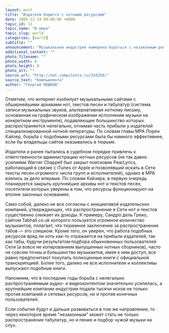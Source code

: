 ```yaml
---
layout: post
title: "Издатели борются с нотными ресурсами"
date: 2005-12-19 00:00:00 +0000
topic_id: 11
topic_name: "В мире"
topic_slug: world
categories: [world]
subtitle: ""
announcement: "Музыкальная индустрия намерена бороться с незаконным распространением не только самих записей, но и нот и тектов песен. Ассоциация издателей музыкальных произведений (Music Publishers Association - MPA), которая представляет интересы американских издателей нотной литературы, планирует подать первые судебные иски против ряда сайтов уже в начале следующего года."
additional_content: ""
photo_filename: ""
photo_width: 0
photo_height: 0
photo_alt: ""
source_url: "http://net.compulenta.ru/243256/"
source_text: "Компьюлента"
author: "Георгий МЕШКОВ"
---
```

Отметим, что интернет изобилует музыкальными сайтами с обширнейшими архивами нот, текстов песен и табулатур (система записи музыкальных звуков, альтернативная нотному письму, основанная на графическом изображении исполнения музыки на конкретном инструменте), подавляющее большинство которых распространяется нелегально, отнимая часть прибыли у издателей специализированной нотной литературы. По словам главы MPA Лорен Кайзер, борьба с подобными ресурсами была бы намного эффективнее, если бы владельцы сайтов оказывались в тюрьме.

Издатели и ранее пытались в судебном порядке привлечь к ответственности администрацию нотных ресурсов (не так давно усилиями Warner Chappell был закрыт поисковик PearLyrics, работающий в связке с iTunes от Apple и позволявший искать в Сети тексты песен огромного числа групп и исполнителей), однако в MPA взялись за дело впервые. По словам Кайзера, в первую очередь планируется закрыть крупнейшие архивы нот и текстов песен, посетители которых уверены в том, что ресурсы функционируют на вполне законных основаниях.

Само собой, далеко не все согласны с инициативой издательских компаний, утверждающих, что распространение в Сети нот и текстов существенно снижает их доходы. К примеру, Сандро дель Греко, сайтом Tabhall.co.uk которого пользуется огромное количество музыкантов, полагает, что тюремное заключение за распространение табов &mdash; это слишком. Кроме того, он уверен, что работа подобных ресурсов вряд ли хоть как-то отражается на прибыли издателей, так как табы, будучи результатом подбора обыкновенных пользователей Сети (а вовсе не копированием выпущенных нотных сборников), часто не совсем точны и большинство музыкантов, имея к ним доступ, все равно предпочитают покупать полноценные книги с официальной транскрипцией. Более того, далеко не все исполнители и коллективы выпускают подобные книги.

Напомним, что в последние годы борьба с нелегально распространяемым аудио- и видеоконтентом значительно усилилась, а крупнейшие компании индустрии подали тысячи исков не только против компаний и сетевых ресурсов, но и против конечных пользователей.

Если события будут и дальше развиваться в том же направлении, то через некоторое время "незаконным" может стать не только распространение табулатур, но и пение и подбор чужой музыки на слух.
